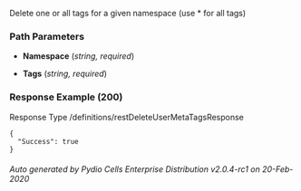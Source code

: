






 
Delete one or all tags for a given namespace (use * for all tags)  


### Path Parameters

 - **Namespace** (_string, required_) 

 - **Tags** (_string, required_) 




### Response Example (200)
Response Type /definitions/restDeleteUserMetaTagsResponse

```
{
  "Success": true
}
```




###### Auto generated by Pydio Cells Enterprise Distribution v2.0.4-rc1 on 20-Feb-2020
